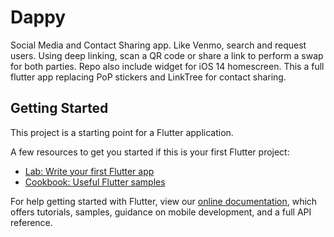# Dappy

Social Media and Contact Sharing app. Like Venmo, search and request users. Using deep linking, scan a QR code or share a link to perform a swap for both parties. Repo also include widget for iOS 14 homescreen. This a full flutter app replacing PoP stickers and LinkTree for contact sharing.

## Getting Started

This project is a starting point for a Flutter application.

A few resources to get you started if this is your first Flutter project:

- [Lab: Write your first Flutter app](https://flutter.dev/docs/get-started/codelab)
- [Cookbook: Useful Flutter samples](https://flutter.dev/docs/cookbook)

For help getting started with Flutter, view our
[online documentation](https://flutter.dev/docs), which offers tutorials,
samples, guidance on mobile development, and a full API reference.
